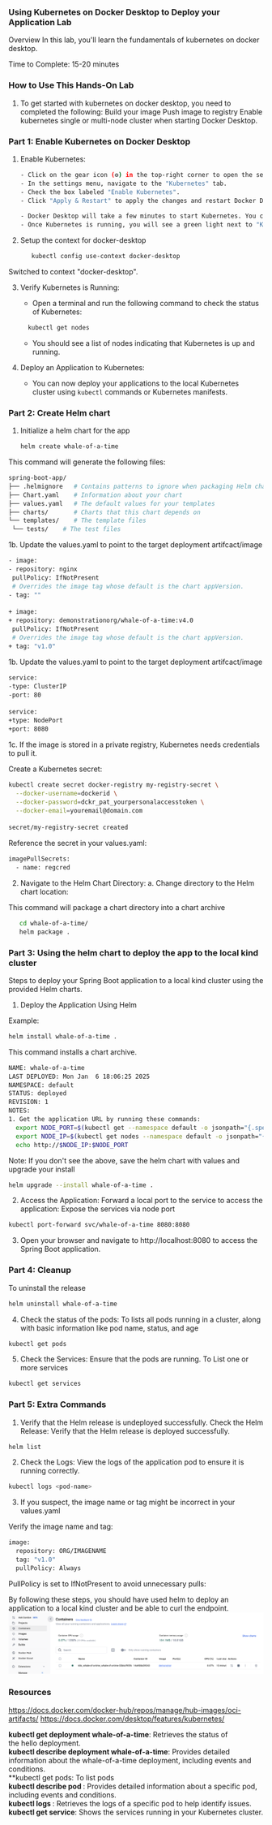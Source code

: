 ### Using Kubernetes on Docker Desktop to Deploy your Application Lab

Overview
In this lab, you'll learn the fundamentals of kubernetes on docker desktop.

Time to Complete: 15-20 minutes

### How to Use This Hands-On Lab
1. To get started with kubernetes on docker desktop, you need to completed the following:
Build your image
Push image to registry
Enable kubernetes single or multi-node cluster when starting Docker Desktop.

### Part 1: Enable Kubernetes on Docker Desktop
1. Enable Kubernetes:
   ```sh
   - Click on the gear icon (⚙️) in the top-right corner to open the settings.
   - In the settings menu, navigate to the "Kubernetes" tab.
   - Check the box labeled "Enable Kubernetes".
   - Click "Apply & Restart" to apply the changes and restart Docker Desktop.
   ```

   ```sh
   - Docker Desktop will take a few minutes to start Kubernetes. You can monitor the progress in the Docker Desktop status bar.
   - Once Kubernetes is running, you will see a green light next to "Kubernetes" in the Docker Desktop settings.
   ```
2. Setup the context for docker-desktop
   ```sh
      kubectl config use-context docker-desktop
   ```
Switched to context "docker-desktop".

3. Verify Kubernetes is Running:
   - Open a terminal and run the following command to check the status of Kubernetes:
   ```sh
     kubectl get nodes
   ```
   - You should see a list of nodes indicating that Kubernetes is up and running.

4. Deploy an Application to Kubernetes:
   - You can now deploy your applications to the local Kubernetes cluster using `kubectl` commands or Kubernetes manifests.

### Part 2: Create Helm chart
1. Initialize a helm chart for the app

   ```sh
   helm create whale-of-a-time
   ```

This command will generate the following files:
   ```sh
   spring-boot-app/
├── .helmignore   # Contains patterns to ignore when packaging Helm charts.
├── Chart.yaml    # Information about your chart
├── values.yaml   # The default values for your templates
├── charts/       # Charts that this chart depends on
└── templates/    # The template files
    └── tests/    # The test files
   ```

1b. Update the values.yaml to point to the target deployment artifcact/image 
   ```sh
- image:
  - repository: nginx
    pullPolicy: IfNotPresent
    # Overrides the image tag whose default is the chart appVersion.
  - tag: ""

+ image:
  + repository: demonstrationorg/whale-of-a-time:v4.0
    pullPolicy: IfNotPresent
    # Overrides the image tag whose default is the chart appVersion.
  + tag: "v1.0"
   ```

1b. Update the values.yaml to point to the target deployment artifcact/image 
   ```sh
service:
  -type: ClusterIP
  -port: 80

service:
  +type: NodePort
  +port: 8080


   ```

1c. If the image is stored in a private registry, Kubernetes needs credentials to pull it.</br>

Create a Kubernetes secret:</br>
```sh
kubectl create secret docker-registry my-registry-secret \
  --docker-username=dockerid \
  --docker-password=dckr_pat_yourpersonalaccesstoken \
  --docker-email=youremail@domain.com

secret/my-registry-secret created
```
Reference the secret in your values.yaml:</br>
```sh
imagePullSecrets:
  - name: regcred
```

2. Navigate to the Helm Chart Directory:
a. Change directory to the Helm chart location:

This command will package a chart directory into a chart archive

   ```sh
      cd whale-of-a-time/
      helm package .
   ```

### Part 3: Using the helm chart to deploy the app to the local kind cluster
Steps to deploy your Spring Boot application to a local kind cluster using the provided Helm charts.

1. Deploy the Application Using Helm

Example:
```sh
helm install whale-of-a-time .
```
This command installs a chart archive.

```sh 
NAME: whale-of-a-time
LAST DEPLOYED: Mon Jan  6 18:06:25 2025
NAMESPACE: default
STATUS: deployed
REVISION: 1
NOTES:
1. Get the application URL by running these commands:
  export NODE_PORT=$(kubectl get --namespace default -o jsonpath="{.spec.ports[0].nodePort}" services whale-of-a-time)
  export NODE_IP=$(kubectl get nodes --namespace default -o jsonpath="{.items[0].status.addresses[0].address}")
  echo http://$NODE_IP:$NODE_PORT


```

Note: If you don't see the above, save the helm chart with values and upgrade your install
```sh
helm upgrade --install whale-of-a-time .
```
2. Access the Application:
Forward a local port to the service to access the application:
Expose the services via node port
```sh
kubectl port-forward svc/whale-of-a-time 8080:8080
```

3. Open your browser and navigate to http://localhost:8080 to access the Spring Boot application.


### Part 4: Cleanup
To uninstall the release

```sh
helm uninstall whale-of-a-time
```

4. Check the status of the pods:
To lists all pods running in a cluster, along with basic information like pod name, status, and age

```sh
kubectl get pods
```

5. Check the Services: Ensure that the pods are running.
To  List one or more services
```sh
kubectl get services
```

### Part 5: Extra Commands

1. Verify that the Helm release is undeployed successfully.
Check the Helm Release: Verify that the Helm release is deployed successfully.
```sh
helm list
```

2. Check the Logs: View the logs of the application pod to ensure it is running correctly.

```sh
kubectl logs <pod-name>
```


3. If you suspect, the image name or tag might be incorrect in your values.yaml </br>

Verify the image name and tag:</br>

```sh
image:
  repository: ORG/IMAGENAME
  tag: "v1.0"
  pullPolicy: Always
```
PullPolicy is set to IfNotPresent to avoid unnecessary pulls:


By following these steps, you should have used helm to deploy an application to a local kind cluster and be able to curl the endpoint.
![Preview](https://github.com/artofthepossible/whale-of-a-time/blob/main/labs/images/kubernetes-via-docker-desktop.png)


### Resources
https://docs.docker.com/docker-hub/repos/manage/hub-images/oci-artifacts/
https://docs.docker.com/desktop/features/kubernetes/

**kubectl get deployment whale-of-a-time**: Retrieves the status of the hello deployment.</br>
**kubectl describe deployment whale-of-a-time**: Provides detailed information about the whale-of-a-time deployment, including events and conditions.</br>
**kubectl get pods: To list pods </br>
**kubectl describe pod <pod-name>**: Provides detailed information about a specific pod, including events and conditions.</br>
**kubectl logs <pod-name>**: Retrieves the logs of a specific pod to help identify issues.</br>
**kubectl get service**: Shows the services running in your Kubernetes cluster.</br>